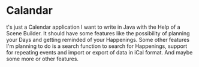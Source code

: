 # Calandar
t's just a Calendar application I want to write in Java with the Help of a Scene Builder. It should have some features like the possibility of planning your Days and getting reminded of your Happenings. Some other features I'm planning to do is a search function to search for Happenings, support for repeating events and import or export of data in iCal format.
And maybe some more or other features.

